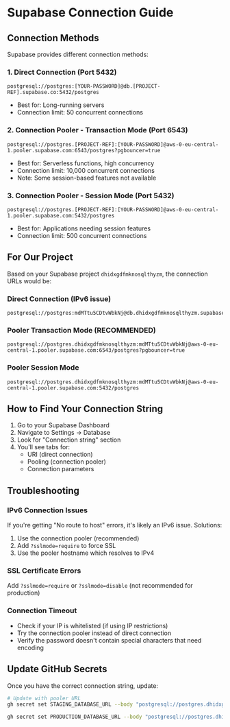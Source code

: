 # Supabase Connection Guide

## Connection Methods

Supabase provides different connection methods:

### 1. Direct Connection (Port 5432)
```
postgresql://postgres:[YOUR-PASSWORD]@db.[PROJECT-REF].supabase.co:5432/postgres
```
- Best for: Long-running servers
- Connection limit: 50 concurrent connections

### 2. Connection Pooler - Transaction Mode (Port 6543)
```
postgresql://postgres.[PROJECT-REF]:[YOUR-PASSWORD]@aws-0-eu-central-1.pooler.supabase.com:6543/postgres?pgbouncer=true
```
- Best for: Serverless functions, high concurrency
- Connection limit: 10,000 concurrent connections
- Note: Some session-based features not available

### 3. Connection Pooler - Session Mode (Port 5432)
```
postgresql://postgres.[PROJECT-REF]:[YOUR-PASSWORD]@aws-0-eu-central-1.pooler.supabase.com:5432/postgres
```
- Best for: Applications needing session features
- Connection limit: 500 concurrent connections

## For Our Project

Based on your Supabase project `dhidxgdfmknosqlthyzm`, the connection URLs would be:

### Direct Connection (IPv6 issue)
```
postgresql://postgres:mdMTtu5CDtvWbkNj@db.dhidxgdfmknosqlthyzm.supabase.co:5432/postgres
```

### Pooler Transaction Mode (RECOMMENDED)
```
postgresql://postgres.dhidxgdfmknosqlthyzm:mdMTtu5CDtvWbkNj@aws-0-eu-central-1.pooler.supabase.com:6543/postgres?pgbouncer=true
```

### Pooler Session Mode
```
postgresql://postgres.dhidxgdfmknosqlthyzm:mdMTtu5CDtvWbkNj@aws-0-eu-central-1.pooler.supabase.com:5432/postgres
```

## How to Find Your Connection String

1. Go to your Supabase Dashboard
2. Navigate to Settings → Database
3. Look for "Connection string" section
4. You'll see tabs for:
   - URI (direct connection)
   - Pooling (connection pooler)
   - Connection parameters

## Troubleshooting

### IPv6 Connection Issues
If you're getting "No route to host" errors, it's likely an IPv6 issue. Solutions:
1. Use the connection pooler (recommended)
2. Add `?sslmode=require` to force SSL
3. Use the pooler hostname which resolves to IPv4

### SSL Certificate Errors
Add `?sslmode=require` or `?sslmode=disable` (not recommended for production)

### Connection Timeout
- Check if your IP is whitelisted (if using IP restrictions)
- Try the connection pooler instead of direct connection
- Verify the password doesn't contain special characters that need encoding

## Update GitHub Secrets

Once you have the correct connection string, update:

```bash
# Update with pooler URL
gh secret set STAGING_DATABASE_URL --body "postgresql://postgres.dhidxgdfmknosqlthyzm:mdMTtu5CDtvWbkNj@aws-0-eu-central-1.pooler.supabase.com:6543/postgres"

gh secret set PRODUCTION_DATABASE_URL --body "postgresql://postgres.dhidxgdfmknosqlthyzm:mdMTtu5CDtvWbkNj@aws-0-eu-central-1.pooler.supabase.com:6543/postgres"
```